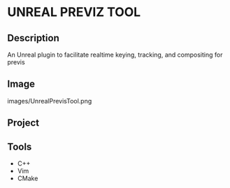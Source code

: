 # UNREAL PREVIZ TOOL

## Description

An Unreal plugin to facilitate realtime keying, tracking, and compositing for previs

## Image

images/UnrealPrevisTool.png

## Project

## Tools

- C++
- Vim
- CMake
